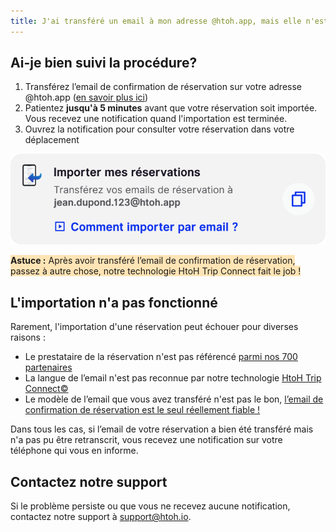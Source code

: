 ```yaml
---
title: J'ai transféré un email à mon adresse @htoh.app, mais elle n'est pas importée
---
```


## Ai-je bien suivi la procédure?

1. Transférez l’email de confirmation de réservation sur votre adresse @htoh.app ([en savoir plus ici](/fr/htoh-trip-connect/how-to-import-booking-via-email))
2. Patientez **jusqu'à 5 minutes** avant que votre réservation soit importée. Vous recevez une notification quand l'importation est terminée.
3. Ouvrez la notification pour consulter votre réservation dans votre déplacement

<span style="background-color:moccasin;"></span>![](./images/import-by-email.png)

<span style="background-color:moccasin;">**Astuce :** </span><span style="background-color:moccasin;">Après avoir transféré l’email de confirmation de réservation, passez à autre chose, notre technologie HtoH Trip Connect fait le job !</span>

## L'importation n'a pas fonctionné

Rarement, l'importation d'une réservation peut échouer pour diverses raisons :

* Le prestataire de la réservation n'est pas référencé [parmi nos 700 partenaires](/fr/htoh-trip-connect/supported-booking-email-types)
* La langue de l’email n'est pas reconnue par notre technologie [HtoH Trip Connect©](/fr/htoh-trip-connect/what-is-htoh-trip-connect)
* Le modèle de l’email que vous avez transféré n'est pas le bon, [l’email de confirmation de réservation est le seul réellement fiable !](/fr/htoh-trip-connect/which-email-should-be-forwarded)

Dans tous les cas, si l’email de votre réservation a bien été transféré mais n'a pas pu être retranscrit, vous recevez une notification sur votre téléphone qui vous en informe.

## Contactez notre support

Si le problème persiste ou que vous ne recevez aucune notification, contactez notre support à [support@htoh.io](mailto:support@htoh.io).